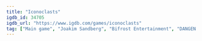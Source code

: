 ```yaml
---
title: "Iconoclasts"
igdb_id: 34705
igdb_url: "https://www.igdb.com/games/iconoclasts"
tag: ["Main game", "Joakim Sandberg", "Bifrost Entertainment", "DANGEN Entertainment", "MP2 Games", "Platform", "Puzzle", "Adventure", "Indie", "Single player", "Side view", "Action", "Science fiction"]
---
```

